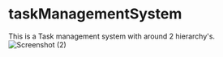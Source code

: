 # taskManagementSystem
This is a Task management system with around 2 hierarchy's. 
![Screenshot (2)](https://github.com/shrikarS/taskManagementSystem/assets/142879228/8c32ca70-cf27-491f-b597-6c9b66fa336d)
